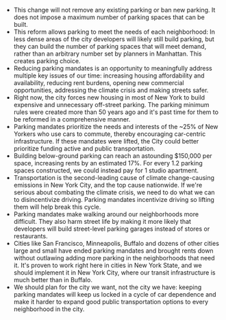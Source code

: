 - This change will not remove any existing parking or ban new parking. It does not impose a maximum number of parking spaces that can be built.
- This reform allows parking to meet the needs of each neighborhood: In less dense areas of the city developers will likely still build parking, but they can build the number of parking spaces that will meet demand, rather than an arbitrary number set by planners in Manhattan. This creates parking choice.
- Reducing parking mandates is an opportunity to meaningfully address multiple key issues of our time: increasing housing affordability and availability, reducing rent burdens, opening new commercial opportunities, addressing the climate crisis and making streets safer.
- Right now, the city forces new housing in most of New York to build expensive and unnecessary off-street parking. The parking minimum rules were created more than 50 years ago and it's past time for them to be reformed in a comprehensive manner.
- Parking mandates prioritize the needs and interests of the ~25% of New Yorkers who use cars to commute, thereby encouraging car-centric infrastructure. If these mandates were lifted, the City could better prioritize funding active and public transportation.
- Building below-ground parking can reach an astounding $150,000 per space, increasing rents by an estimated 17%. For every 1.2 parking spaces constructed, we could instead pay for 1 studio apartment.
- Transportation is the second-leading cause of climate change-causing emissions in New York City, and the top cause nationwide. If we're serious about combating the climate crisis, we need to do what we can to disincentivize driving. Parking mandates incentivize driving so lifting them will help break this cycle.
- Parking mandates make walking around our neighborhoods more difficult. They also harm street life by making it more likely that developers will build street-level parking garages instead of stores or restaurants.
- Cities like San Francisco, Minneapolis, Buffalo and dozens of other cities large and small have ended parking mandates and brought rents down without outlawing adding more parking in the neighborhoods that need it. It's proven to work right here in cities in New York State, and we should implement it in New York City, where our transit infrastructure is much better than in Buffalo.
- We should plan for the city we want, not the city we have: keeping parking mandates will keep us locked in a cycle of car dependence and make it harder to expand good public transportation options to every neighborhood in the city.

